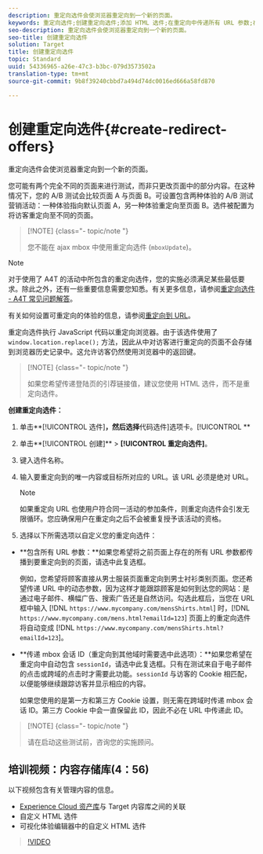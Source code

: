 ```yaml
---
description: 重定向选件会使浏览器重定向到一个新的页面。
keywords: 重定向选件;创建重定向选件;添加 HTML 选件;在重定向中传递所有 URL 参数;在重定向中传递 mboxSessionId（仅当要重定向到其他域时才需使用此功能）
seo-description: 重定向选件会使浏览器重定向到一个新的页面。
seo-title: 创建重定向选件
solution: Target
title: 创建重定向选件
topic: Standard
uuid: 54336965-a26e-47c3-b3bc-079d3573502a
translation-type: tm+mt
source-git-commit: 9b8f39240cbbd7a494d74dc0016ed666a58fd870

---
```



# 创建重定向选件{#create-redirect-offers}

重定向选件会使浏览器重定向到一个新的页面。

您可能有两个完全不同的页面来进行测试，而非只更改页面中的部分内容。在这种情况下，您的 A/B 测试会比较页面 A 与页面 B。可设置包含两种体验的 A/B 测试营销活动：一种体验指向默认页面 A，另一种体验重定向至页面 B。选件被配置为将访客重定向至不同的页面。

>[!NOTE] {class=&quot;- topic/note &quot;}
>
>您不能在 ajax mbox 中使用重定向选件 (`mboxUpdate`)。

>[!NOTE]
>
>对于使用了 A4T 的活动中所包含的重定向选件，您的实施必须满足某些最低要求。除此之外，还有一些重要信息需要您知悉。有关更多信息，请参阅[重定向选件 - A4T 常见问题解答](../../c-integrating-target-with-mac/a4t/r-a4t-faq/a4t-faq-redirect-offers.md#concept_21BF213F10E1414A9DCD4A98AF207905)。

有关如何设置可重定向的体验的信息，请参阅[重定向到 URL](../../c-experiences/c-visual-experience-composer/redirect-offer.md#task_9578678D42784F5EB9638F8AC8C911FA)。

重定向选件执行 JavaScript 代码以重定向浏览器。由于该选件使用了 `window.location.replace();` 方法，因此从中对访客进行重定向的页面不会存储到浏览器历史记录中。这允许访客仍然使用浏览器中的返回键。

>[!NOTE] {class=&quot;- topic/note &quot;}
>
>如果您希望传递登陆页的引荐链接值，建议您使用 HTML 选件，而不是重定向选件。

**创建重定向选件：**

1. 单击**[!UICONTROL 选件]**，然后选择**代码选件]选项卡。[!UICONTROL **
1. 单击**[!UICONTROL 创建]** &gt; **[!UICONTROL 重定向选件]**。
1. 键入选件名称。
1. 输入要重定向到的唯一内容或目标所对应的 URL。该 URL 必须是绝对 URL。

   >[!NOTE]
   >
   >如果重定向 URL 也使用户符合同一活动的参加条件，则重定向选件会引发无限循环。您应确保用户在重定向之后不会被重复授予该活动的资格。

1. 选择以下所需选项以自定义您的重定向选件：

* **包含所有 URL 参数：**如果您希望将之前页面上存在的所有 URL 参数都传播到要重定向到的页面，请选中此复选框。

   例如，您希望将顾客直接从男士服装页面重定向到男士衬衫类别页面。您还希望传递 URL 中的动态参数，因为这样才能跟踪顾客是如何到达您的网站：是通过电子邮件、横幅广告、搜索广告还是自然访问。勾选此框后，当您在 URL 框中输入 [!DNL `https://www.mycompany.com/mensShirts.html`] 时，[!DNL `https://www.mycompany.com/mens.html?emailId=123`] 页面上的重定向选件将自动变成 [!DNL `https://www.mycompany.com/mensShirts.html?emailId=123`]。

* **传递 mbox 会话 ID（重定向到其他域时需要选中此选项）：**如果您希望在重定向中自动包含 `sessionId`，请选中此复选框。只有在测试来自于电子邮件的点击或跨域的点击时才需要此功能。`sessionId` 与访客的 Cookie 相匹配，以便能够继续跟踪访客并显示相应的内容。

   如果您使用的是第一方和第三方 Cookie 设置，则无需在跨域时传递 mbox 会话 ID。第三方 Cookie 中会一直保留此 ID，因此不必在 URL 中传递此 ID。

>[!NOTE] {class=&quot;- topic/note &quot;}
>
>请在启动这些测试前，咨询您的实施顾问。

## 培训视频：内容存储库(4：56)

以下视频包含有关管理内容的信息。

* [Experience Cloud 资产库](https://marketing.adobe.com/resources/help/en_US/mcloud/creative_cloud.html)与 Target 内容库之间的关联
* 自定义 HTML 选件
* 可视化体验编辑器中的自定义 HTML 选件

>[!VIDEO](https://video.tv.adobe.com/v/17387)
